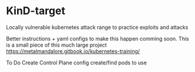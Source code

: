 # KinD-target
Locally vulnerable kubernetes attack range to practice exploits and attacks

Better instructions + yaml configs to make this happen comming soon. This is a small piece of this much large project https://metalmandalore.gitbook.io/kubernetes-training/


To Do
Create Control Plane config
create/find pods to use
